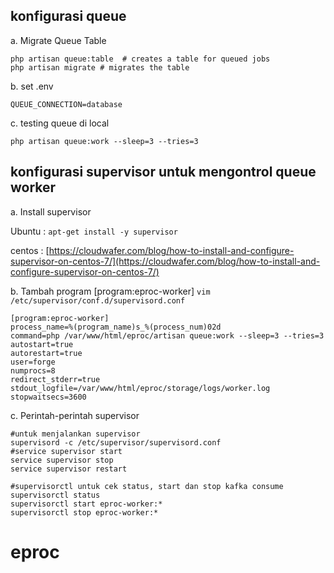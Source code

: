 ## konfigurasi queue
a. Migrate Queue Table 

    php artisan queue:table  # creates a table for queued jobs
    php artisan migrate # migrates the table 

b. set .env

    QUEUE_CONNECTION=database

c. testing queue di local

    php artisan queue:work --sleep=3 --tries=3

## konfigurasi supervisor untuk mengontrol queue worker
   
a. Install supervisor 

Ubuntu : ```apt-get install -y supervisor```

centos : [https://cloudwafer.com/blog/how-to-install-and-configure-supervisor-on-centos-7/](https://cloudwafer.com/blog/how-to-install-and-configure-supervisor-on-centos-7/)

b. Tambah program [program:eproc-worker] `vim /etc/supervisor/conf.d/supervisord.conf`

    [program:eproc-worker]
    process_name=%(program_name)s_%(process_num)02d
    command=php /var/www/html/eproc/artisan queue:work --sleep=3 --tries=3
    autostart=true
    autorestart=true
    user=forge
    numprocs=8
    redirect_stderr=true
    stdout_logfile=/var/www/html/eproc/storage/logs/worker.log
    stopwaitsecs=3600

c. Perintah-perintah supervisor

    #untuk menjalankan supervisor
    supervisord -c /etc/supervisor/supervisord.conf
    #service supervisor start
    service supervisor stop
    service supervisor restart

    #supervisorctl untuk cek status, start dan stop kafka consume
    supervisorctl status
    supervisorctl start eproc-worker:*
    supervisorctl stop eproc-worker:*
# eproc
